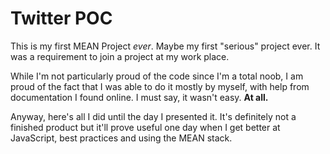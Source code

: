 # Twitter POC

This is my first MEAN Project *ever*. Maybe my first "serious" project ever. It was a requirement to join a project at my work place.

While I'm not particularly proud of the code since I'm a total noob, I am proud of the fact that I was able to do it mostly by myself, with help from documentation I found online. I must say, it wasn't easy. **At all.**

Anyway, here's all I did until the day I presented it. It's definitely not a finished product but it'll prove useful one day when I get better at JavaScript, best practices and using the MEAN stack.